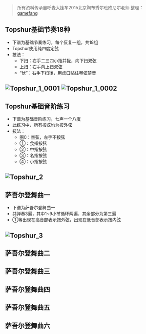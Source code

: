 > 所有资料传承自呼麦大篷车2015北京陶布秀尔班欧尼尔老师
> 整理：[gamefang](https://github.com/gamefang)

## Topshur基础节奏18种
- 下谱为基础节奏练习，每个反复一组，共18组
- Topshur使用纯四度定弦
- 技法：
    - 下扫：右手二三四小指并拢，向下扫双弦
    - 上扫：右手向上扫双弦
    - “伏”：右手下扫後，用虎口贴住琴弦禁音

![Topshur_1_0001](/assets/Topshur_1_0001.png)
![Topshur_1_0002](/assets/Topshur_1_0002.png)
---

## Topshur基础音阶练习
- 下谱为基础音阶练习，七声一个八度
- 此练习中，所有按弦均为按外弦
- 技法：
    - 圈0：空弦，左手不按弦
    - ①：食指按弦
    - ②：中指按弦
    - ③：名指按弦
    - ④：小指按弦

![Topshur_2](/assets/Topshur_2.png)
---

## 萨吾尔登舞曲一
- 下谱为萨吾尔登舞曲一
- 共弹奏3遍，其中1~9小节循环两遍，其余部分为第三遍
- ①等出现在高音部表示按外弦，出现在低音部表示按内弦

![Topshur_3](/assets/Topshur_3.png)
---

## 萨吾尔登舞曲二
## 萨吾尔登舞曲三
## 萨吾尔登舞曲四
## 萨吾尔登舞曲五
## 萨吾尔登舞曲六
